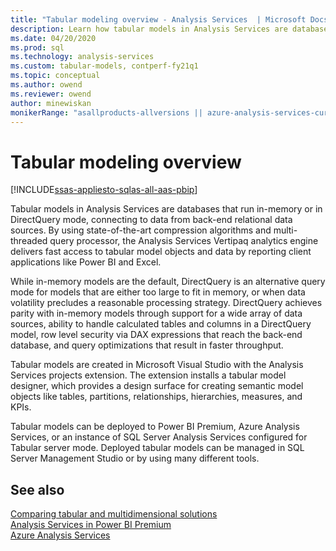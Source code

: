 ```yaml
---
title: "Tabular modeling overview - Analysis Services  | Microsoft Docs"
description: Learn how tabular models in Analysis Services are databases that run in-memory or in DirectQuery mode, connecting to data from back-end relational data sources.
ms.date: 04/20/2020
ms.prod: sql
ms.technology: analysis-services
ms.custom: tabular-models, contperf-fy21q1
ms.topic: conceptual
ms.author: owend
ms.reviewer: owend
author: minewiskan
monikerRange: "asallproducts-allversions || azure-analysis-services-current || power-bi-premium-current || >= sql-analysis-services-2016"
---
```

# Tabular modeling overview

[!INCLUDE[ssas-appliesto-sqlas-all-aas-pbip](../includes/ssas-appliesto-sqlas-all-aas-pbip.md)]

Tabular models in Analysis Services are databases that run in-memory or in DirectQuery mode, connecting to data from back-end relational data sources. By using state-of-the-art compression algorithms and multi-threaded query processor, the Analysis Services Vertipaq analytics engine delivers fast access to tabular model objects and data by reporting client applications like Power BI and Excel.  
  
While in-memory models are the default, DirectQuery is an alternative query mode for models that are either too large to fit in memory, or when data volatility precludes a reasonable processing strategy. DirectQuery achieves parity with in-memory models through support for a wide array of data sources, ability to handle calculated tables and columns in a DirectQuery model, row level security via DAX expressions that reach the back-end database, and query optimizations that result in faster throughput.
  
Tabular models are created in Microsoft Visual Studio with the Analysis Services projects extension. The extension installs a tabular model designer, which provides a design surface for creating semantic model objects like tables, partitions, relationships, hierarchies, measures, and KPIs.
  
Tabular models can be deployed to Power BI Premium, Azure Analysis Services, or an instance of SQL Server Analysis Services configured for Tabular server mode. Deployed tabular models can be managed in SQL Server Management Studio or by using many different tools.

## See also

[Comparing tabular and multidimensional solutions](../comparing-tabular-and-multidimensional-solutions-ssas.md)  
[Analysis Services in Power BI Premium](https://docs.microsoft.com/power-bi/service-premium-what-is#analysis-services-in-power-bi-premium-preview)  
[Azure Analysis Services](https://docs.microsoft.com/azure/analysis-services/)
